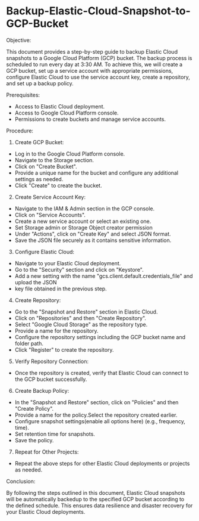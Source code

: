 # Backup-Elastic-Cloud-Snapshot-to-GCP-Bucket

Objective:

This document provides a step-by-step guide to backup Elastic Cloud snapshots to a Google Cloud Platform (GCP) bucket. The backup process is scheduled to run every day at 3:30 AM. To achieve this, we will create a GCP bucket, set up a service account with appropriate permissions, configure Elastic Cloud to use the service account key, create a repository, and set up a backup policy.

Prerequisites:

-  Access to Elastic Cloud deployment.
-  Access to Google Cloud Platform console.
-  Permissions to create buckets and manage service accounts.

Procedure:

1. Create GCP Bucket:

-  Log in to the Google Cloud Platform console.
-  Navigate to the Storage section.
-  Click on "Create Bucket".
-  Provide a unique name for the bucket and configure any additional settings as needed.
-  Click "Create" to create the bucket.

2. Create Service Account Key:

-  Navigate to the IAM & Admin section in the GCP console.
-  Click on "Service Accounts".
-  Create a new service account or select an existing one.
-  Set Storage admin or Storage Object creator permission
-  Under "Actions", click on "Create Key" and select JSON format.
-  Save the JSON file securely as it contains sensitive information.

3. Configure Elastic Cloud:

-  Navigate to your Elastic Cloud deployment.
-  Go to the "Security" section and click on "Keystore".
-  Add a new setting with the name "gcs.client.default.credentials_file" and upload the JSON
-  key file obtained in the previous step.

4. Create Repository:

-  Go to the "Snapshot and Restore" section in Elastic Cloud.
-  Click on "Repositories" and then "Create Repository".
-  Select "Google Cloud Storage" as the repository type.
-  Provide a name for the repository.
-  Configure the repository settings including the GCP bucket name and folder path.
-  Click "Register" to create the repository.

5. Verify Repository Connection:

-  Once the repository is created, verify that Elastic Cloud can connect to the GCP bucket successfully.

6. Create Backup Policy:

-  In the "Snapshot and Restore" section, click on "Policies" and then "Create Policy".
-  Provide a name for the policy.Select the repository created earlier.
-  Configure snapshot settings(enable all options here) (e.g., frequency, time).
-  Set retention time for snapshots.
-  Save the policy.

7. Repeat for Other Projects:

-  Repeat the above steps for other Elastic Cloud deployments or projects as needed.

Conclusion:

By following the steps outlined in this document, Elastic Cloud snapshots will be automatically backedup to the specified GCP bucket according to the defined schedule. This ensures data resilience and disaster recovery for your Elastic Cloud deployments.
